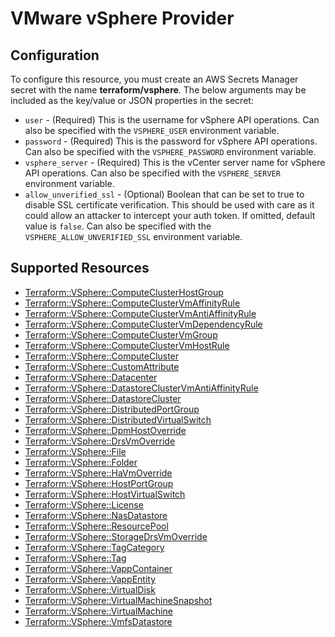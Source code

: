 # VMware vSphere Provider

## Configuration

To configure this resource, you must create an AWS Secrets Manager secret with the name **terraform/vsphere**. The below arguments may be included as the key/value or JSON properties in the secret:

* `user` - (Required) This is the username for vSphere API operations. Can also
  be specified with the `VSPHERE_USER` environment variable.
* `password` - (Required) This is the password for vSphere API operations. Can
  also be specified with the `VSPHERE_PASSWORD` environment variable.
* `vsphere_server` - (Required) This is the vCenter server name for vSphere API
  operations. Can also be specified with the `VSPHERE_SERVER` environment
  variable.
* `allow_unverified_ssl` - (Optional) Boolean that can be set to true to
  disable SSL certificate verification. This should be used with care as it
  could allow an attacker to intercept your auth token. If omitted, default
  value is `false`. Can also be specified with the `VSPHERE_ALLOW_UNVERIFIED_SSL`
  environment variable.


## Supported Resources

* [Terraform::VSphere::ComputeClusterHostGroup](docs/providers/vsphere/ComputeClusterHostGroup.md)
* [Terraform::VSphere::ComputeClusterVmAffinityRule](docs/providers/vsphere/ComputeClusterVmAffinityRule.md)
* [Terraform::VSphere::ComputeClusterVmAntiAffinityRule](docs/providers/vsphere/ComputeClusterVmAntiAffinityRule.md)
* [Terraform::VSphere::ComputeClusterVmDependencyRule](docs/providers/vsphere/ComputeClusterVmDependencyRule.md)
* [Terraform::VSphere::ComputeClusterVmGroup](docs/providers/vsphere/ComputeClusterVmGroup.md)
* [Terraform::VSphere::ComputeClusterVmHostRule](docs/providers/vsphere/ComputeClusterVmHostRule.md)
* [Terraform::VSphere::ComputeCluster](docs/providers/vsphere/ComputeCluster.md)
* [Terraform::VSphere::CustomAttribute](docs/providers/vsphere/CustomAttribute.md)
* [Terraform::VSphere::Datacenter](docs/providers/vsphere/Datacenter.md)
* [Terraform::VSphere::DatastoreClusterVmAntiAffinityRule](docs/providers/vsphere/DatastoreClusterVmAntiAffinityRule.md)
* [Terraform::VSphere::DatastoreCluster](docs/providers/vsphere/DatastoreCluster.md)
* [Terraform::VSphere::DistributedPortGroup](docs/providers/vsphere/DistributedPortGroup.md)
* [Terraform::VSphere::DistributedVirtualSwitch](docs/providers/vsphere/DistributedVirtualSwitch.md)
* [Terraform::VSphere::DpmHostOverride](docs/providers/vsphere/DpmHostOverride.md)
* [Terraform::VSphere::DrsVmOverride](docs/providers/vsphere/DrsVmOverride.md)
* [Terraform::VSphere::File](docs/providers/vsphere/File.md)
* [Terraform::VSphere::Folder](docs/providers/vsphere/Folder.md)
* [Terraform::VSphere::HaVmOverride](docs/providers/vsphere/HaVmOverride.md)
* [Terraform::VSphere::HostPortGroup](docs/providers/vsphere/HostPortGroup.md)
* [Terraform::VSphere::HostVirtualSwitch](docs/providers/vsphere/HostVirtualSwitch.md)
* [Terraform::VSphere::License](docs/providers/vsphere/License.md)
* [Terraform::VSphere::NasDatastore](docs/providers/vsphere/NasDatastore.md)
* [Terraform::VSphere::ResourcePool](docs/providers/vsphere/ResourcePool.md)
* [Terraform::VSphere::StorageDrsVmOverride](docs/providers/vsphere/StorageDrsVmOverride.md)
* [Terraform::VSphere::TagCategory](docs/providers/vsphere/TagCategory.md)
* [Terraform::VSphere::Tag](docs/providers/vsphere/Tag.md)
* [Terraform::VSphere::VappContainer](docs/providers/vsphere/VappContainer.md)
* [Terraform::VSphere::VappEntity](docs/providers/vsphere/VappEntity.md)
* [Terraform::VSphere::VirtualDisk](docs/providers/vsphere/VirtualDisk.md)
* [Terraform::VSphere::VirtualMachineSnapshot](docs/providers/vsphere/VirtualMachineSnapshot.md)
* [Terraform::VSphere::VirtualMachine](docs/providers/vsphere/VirtualMachine.md)
* [Terraform::VSphere::VmfsDatastore](docs/providers/vsphere/VmfsDatastore.md)